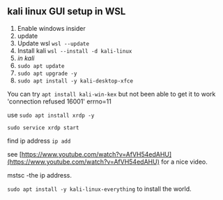 ## kali linux GUI setup in WSL

1. Enable windows insider
2. update
3. Update wsl `wsl --update`
4. Install kali `wsl --install -d kali-linux`
5. *in kali*
6. `sudo apt update`
7. `sudo apt upgrade -y`
8. `sudo apt install -y kali-desktop-xfce`

You can try `apt install kali-win-kex` but not been able to get it to work 'connection refused 16001' errno=11

use `sudo apt install xrdp -y`

`sudo service xrdp start`

find ip address `ip add`

see [https://www.youtube.com/watch?v=AfVH54edAHU](https://www.youtube.com/watch?v=AfVH54edAHU) for a nice video. 

mstsc -the ip address.

`sudo apt install -y kali-linux-everything` to install the world.
